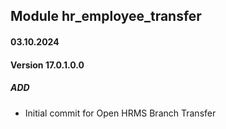 ## Module hr_employee_transfer

#### 03.10.2024
#### Version 17.0.1.0.0
##### ADD
- Initial commit for Open HRMS Branch Transfer
